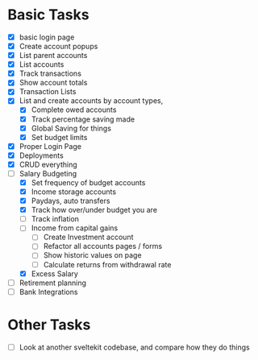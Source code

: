 # Basic Tasks
 - [x] basic login page
 - [x] Create account popups
 - [x] List parent accounts 
 - [x] List accounts
 - [x] Track transactions
 - [x] Show account totals
 - [x] Transaction Lists
 - [x] List and create accounts by account types, 
   - [x] Complete owed accounts
   - [x] Track percentage saving made
   - [x] Global Saving for things
   - [x] Set budget limits
 - [x] Proper Login Page
 - [x] Deployments
 - [x] CRUD everything
 - [ ] Salary Budgeting
   - [x] Set frequency of budget accounts
   - [x] Income storage accounts
   - [x] Paydays, auto transfers
   - [x] Track how over/under budget you are
   - [ ] Track inflation
   - [ ] Income from capital gains
     - [ ] Create Investment account
     - [ ] Refactor all accounts pages / forms
     - [ ] Show historic values on page
     - [ ] Calculate returns from withdrawal rate
   - [x] Excess Salary
 - [ ] Retirement planning
 - [ ] Bank Integrations

# Other Tasks
 - [ ] Look at another sveltekit codebase, and compare how they do things